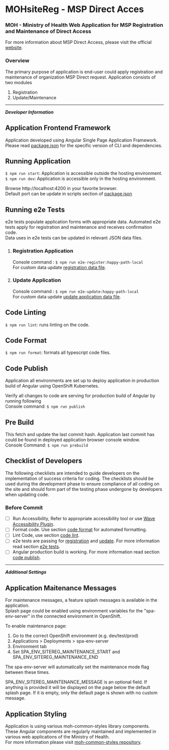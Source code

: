 # MOHsiteReg - MSP Direct Acces
### MOH - Ministry of Health Web Application for MSP Registration and Maintenance of Direct Access
For more information about MSP Direct Access, please visit the official [website](https://www2.gov.bc.ca/gov/content/health/practitioner-professional-resources/system-access/msp-direct?keyword=MSP&keyword=Direct "Ministry of Health website for organization registration and maintenance of MSP Direct Access.").

### Overview
The primary purpose of application is end-user could apply registration and maintenance of organization MSP Direct request.
Application consists of two modules

1. Registration
2. Update/Maintenance

***
***Developer Information***  

 ## Application Frontend Framework 
 Application developed using Angular Single Page Application Framework. Please read [package.json](package.json) for the specific version of CLI  and dependencies.
 
## Running Application 

`$ npm run start`: Application is accessible outside the hosting environment.  
`$ npm run dev`: Application is accessible only in the hosting environment.

Browse http://localhost:4200 in your favorite browser.      
Default port can be update in scripts section of [package.json](package.json)

## Running e2e Tests
e2e tests populate application forms with appropriate data. Automated e2e tests apply for registration and maintenance and receives confirmation code.  
Data uses in e2e tests can be updated in relevant JSON data files.

1. ### Registration Application
     Console command  : `$ npm run e2e-register:happy-path-local`  
     For custom data update [registration data file](e2e/data.json "Update relevant data file").
     
2. ### Update Application
     Console command  : `$ npm run e2e-update:happy-path-local`   
     For custom data update [update application data file](e2e/data-update.json).
     
     
## Code Linting

`$ npm run lint`: runs linting on the code.

## Code Format

`$ npm run format`:  formats all typescript code files.

## Code Publish

Application all environments are set up to deploy application in production build of Angular using OpenShift Kubernetes.

Verify all changes to code are serving for production build of Angular by running following  
Console command: `$ npm run publish` 

## Pre Build

This fetch and update the last commit hash. Application last commit has could be found in deployed application browser console window.  
Console Command: `$ npm run prebuild` 

## Checklist of Developers

The following checklists are intended to guide developers on the implementation of success criteria for coding. The checklists should be used during the development phase to ensure compliance of all coding on the site and should form part of the testing phase undergone by developers when updating code.

### Before Commit

- [ ] Run Accessibility, Refer to appropriate accessibility tool or use [Wave Accessibility Plugin](https://wave.webaim.org/).
- [ ] Format code. Use section [code format](#code-format) for automated formatting.
- [ ] Lint Code, use section [code lint](#Code-Linting).
- [ ] e2e tests are passing for [registration](#Registration-Application) and [update](#Update-Application). For more information read section [e2e tests](#Running-e2e-Tests).
- [ ] Angular production build is working. For more information read section [code publish](#Code-Publish).

***

***Additional Settings***  
## Application Maitenance Messages

For maintenance messages, a feature splash messages is available in the application.  
Splash page could be enabled using environment variables for the "spa-env-server" in the connected environment in OpenShift.

To enable maintenance page:
1. Go to the correct OpenShift environment (e.g. dev/test/prod)
2. Applications > Deployments > spa-env-server
3. Environment tab
4. Set SPA_ENV_SITEREG_MAINTENANCE_START and SPA_ENV_SITEREG_MAINTENANCE_END

The spa-env-server will automatically set the maintenance mode flag between these times.

SPA_ENV_SITEREG_MAINTENANCE_MESSAGE is an optional field.  If anything is provided it will be displayed on the page below the default splash page. If it is empty, only the default page is shown with no custom message.

## Application Styling
Application is using various moh-common-styles library components. These Angular components are regularly maintained and implemented in various web applications of the Ministry of Health.  
For more information please visit [moh-common-styles repository](https://github.com/bcgov/moh-common-styles).
